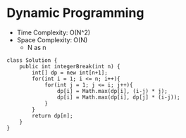 # Dynamic Programming
* Time Complexity: O(N^2)
* Space Complexity: O(N)
	* N as n
```
class Solution {
    public int integerBreak(int n) {
        int[] dp = new int[n+1];
        for(int i = 1; i <= n; i++){
            for(int j = 1; j <= i; j++){
                dp[i] = Math.max(dp[i], (i-j) * j);
                dp[i] = Math.max(dp[i], dp[j] * (i-j));
            }
        }
        return dp[n];
    }
}
```